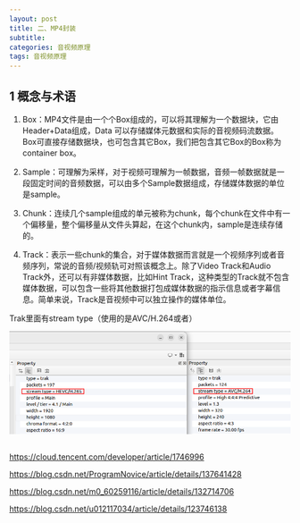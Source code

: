 ```yaml
---
layout: post
title: 二、MP4封装
subtitle: 
categories: 音视频原理
tags: 音视频原理
---
```


## 1 概念与术语

1. Box：MP4文件是由一个个Box组成的，可以将其理解为一个数据块，它由Header+Data组成，Data 可以存储媒体元数据和实际的音视频码流数据。Box可直接存储数据块，也可包含其它Box，我们把包含其它Box的Box称为container box。

2. Sample：可理解为采样，对于视频可理解为一帧数据，音频一帧数据就是一段固定时间的音频数据，可以由多个Sample数据组成，存储媒体数据的单位是sample。

3. Chunk：连续几个sample组成的单元被称为chunk，每个chunk在文件中有一个偏移量，整个偏移量从文件头算起，在这个chunk内，sample是连续存储的。

4. Track：表示一些chunk的集合，对于媒体数据而言就是一个视频序列或者音频序列，常说的音频/视频轨可对照该概念上。除了Video Track和Audio Track外，还可以有非媒体数据，比如Hint Track，这种类型的Track就不包含媒体数据，可以包含一些将其他数据打包成媒体数据的指示信息或者字幕信息。简单来说，Track是音视频中可以独立操作的媒体单位。



Trak里面有stream type（使用的是AVC/H.264或者）


![alt text](封装/image.png)

## 























https://cloud.tencent.com/developer/article/1746996

https://blog.csdn.net/ProgramNovice/article/details/137641428

https://blog.csdn.net/m0_60259116/article/details/132714706

https://blog.csdn.net/u012117034/article/details/123746138